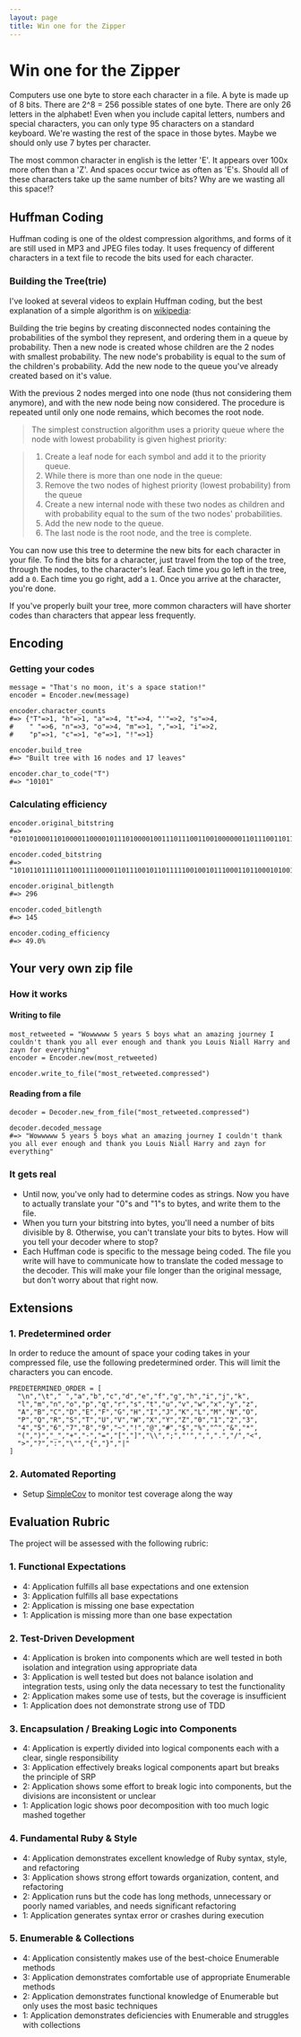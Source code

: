```yaml
---
layout: page
title: Win one for the Zipper
---
```


# Win one for the Zipper

Computers use one byte to store each character in a file. A byte is made up of 8 bits. There are 2^8 = 256 possible states of one byte. There are only 26 letters in the alphabet! Even when you include capital letters, numbers and special characters, you can only type 95 characters on a standard keyboard. We're wasting the rest of the space in those bytes. Maybe we should only use 7 bytes per character.

The most common character in english is the letter 'E'. It appears over 100x more often than a 'Z'. And spaces occur twice as often as 'E's. Should all of these characters take up the same number of bits? Why are we wasting all this space!?

## Huffman Coding

Huffman coding is one of the oldest compression algorithms, and forms of it are still used in MP3 and JPEG files today. It uses frequency of different characters in a text file to recode the bits used for each character.

### Building the Tree(trie)
I've looked at several videos to explain Huffman coding, but the best explanation of a simple algorithm is on [wikipedia](https://en.wikipedia.org/wiki/Huffman_coding#Basic_technique):

Building the trie begins by creating disconnected nodes containing the probabilities of the symbol they represent, and ordering them in a queue by probability. Then a new node is created whose children are the 2 nodes with smallest probability. The new node's probability is equal to the sum of the children's probability. Add the new node to the queue you've already created based on it's value.

With the previous 2 nodes merged into one node (thus not considering them anymore), and with the new node being now considered. The procedure is repeated until only one node remains, which becomes the root node.

> The simplest construction algorithm uses a priority queue where the node with lowest probability is given highest priority:

> 1. Create a leaf node for each symbol and add it to the priority queue.
> 2. While there is more than one node in the queue:
>   1. Remove the two nodes of highest priority (lowest probability) from the queue
>   2. Create a new internal node with these two nodes as children and with probability equal to the sum of the two nodes' probabilities.
>  3. Add the new node to the queue.
> 3. The last node is the root node, and the tree is complete.

You can now use this tree to determine the new bits for each character in your file. To find the bits for a character, just travel from the top of the tree, through the nodes, to the character's leaf. Each time you go left in the tree, add a `0`. Each time you go right, add a `1`. Once you arrive at the character, you're done.

If you've properly built your tree, more common characters will have shorter codes than characters that appear less frequently.

## Encoding

### Getting your codes

```
message = "That's no moon, it's a space station!"
encoder = Encoder.new(message)

encoder.character_counts
#=> {"T"=>1, "h"=>1, "a"=>4, "t"=>4, "'"=>2, "s"=>4,
#    " "=>6, "n"=>3, "o"=>4, "m"=>1, ","=>1, "i"=>2,
#    "p"=>1, "c"=>1, "e"=>1, "!"=>1}

encoder.build_tree
#=> "Built tree with 16 nodes and 17 leaves"

encoder.char_to_code("T")
#=> "10101"

```

### Calculating efficiency
```
encoder.original_bitstring
#=> "01010100011010000110000101110100001001110111001100100000011011100110111100100000011011010110111101101111011011100010110000100000011010010111010000100111011100110010000001100001001000000111001101110000011000010110001101100101001000000111001101110100011000010111010001101001011011110110111000100001"

encoder.coded_bitstring
#=> "1010110111101110011110000110111001011011111001001011100011011000101001111000011001111000010111001111111100111110000100011100001001011101011010100"

encoder.original_bitlength
#=> 296

encoder.coded_bitlength
#=> 145

encoder.coding_efficiency
#=> 49.0%
```

## Your very own zip file

### How it works

#### Writing to file

```
most_retweeted = "Wowwwww 5 years 5 boys what an amazing journey I couldn't thank you all ever enough and thank you Louis Niall Harry and zayn for everything"
encoder = Encoder.new(most_retweeted)

encoder.write_to_file("most_retweeted.compressed")
```

#### Reading from a file

```
decoder = Decoder.new_from_file("most_retweeted.compressed")

decoder.decoded_message
#=> "Wowwwww 5 years 5 boys what an amazing journey I couldn't thank you all ever enough and thank you Louis Niall Harry and zayn for everything"
```

### It gets real

- Until now, you've only had to determine codes as strings. Now you have to actually translate your "0"s and "1"s to bytes, and write them to the file.
- When you turn your bitstring into bytes, you'll need a number of bits divisible by 8. Otherwise, you can't translate your bits to bytes. How will you tell your decoder where to stop?
- Each Huffman code is specific to the message being coded. The file you write will have to communicate how to translate the coded message to the decoder. This will make your file longer than the original message, but don't worry about that right now.

## Extensions

### 1. Predetermined order

In order to reduce the amount of space your coding takes in your compressed file, use the following predetermined order. This will limit the characters you can encode.

```
PREDETERMINED_ORDER = [
  "\n","\t"," ","a","b","c","d","e","f","g","h","i","j","k",
  "l","m","n","o","p","q","r","s","t","u","v","w","x","y","z",
  "A","B","C","D","E","F","G","H","I","J","K","L","M","N","O",
  "P","Q","R","S","T","U","V","W","X","Y","Z","0","1","2","3",
  "4","5","6","7","8","9","~","!","@","#","$","%","^","&","*",
  "(",")","_","+","-","=","[","]","\\",";","'",",",".","/","<",
  ">","?",":","\"","{","}","|"
]

```

### 2. Automated Reporting

* Setup [SimpleCov](https://github.com/colszowka/simplecov) to monitor test coverage along the way

## Evaluation Rubric

The project will be assessed with the following rubric:

### 1. Functional Expectations

* 4: Application fulfills all base expectations and one extension
* 3: Application fulfills all base expectations
* 2: Application is missing one base expectation
* 1: Application is missing more than one base expectation

### 2. Test-Driven Development

* 4: Application is broken into components which are well tested in both isolation and integration using appropriate data
* 3: Application is well tested but does not balance isolation and integration tests, using only the data necessary to test the functionality
* 2: Application makes some use of tests, but the coverage is insufficient
* 1: Application does not demonstrate strong use of TDD

### 3. Encapsulation / Breaking Logic into Components

* 4: Application is expertly divided into logical components each with a clear, single responsibility
* 3: Application effectively breaks logical components apart but breaks the principle of SRP
* 2: Application shows some effort to break logic into components, but the divisions are inconsistent or unclear
* 1: Application logic shows poor decomposition with too much logic mashed together

### 4. Fundamental Ruby & Style

* 4:  Application demonstrates excellent knowledge of Ruby syntax, style, and refactoring
* 3:  Application shows strong effort towards organization, content, and refactoring
* 2:  Application runs but the code has long methods, unnecessary or poorly named variables, and needs significant refactoring
* 1:  Application generates syntax error or crashes during execution

### 5. Enumerable & Collections

* 4: Application consistently makes use of the best-choice Enumerable methods
* 3: Application demonstrates comfortable use of appropriate Enumerable methods
* 2: Application demonstrates functional knowledge of Enumerable but only uses the most basic techniques
* 1: Application demonstrates deficiencies with Enumerable and struggles with collections
